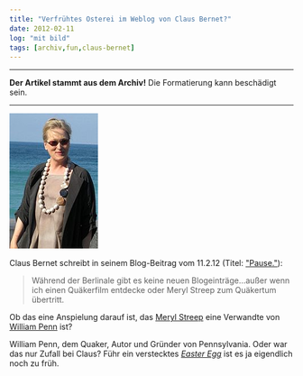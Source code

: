 ```yaml
---
title: "Verfrühtes Osterei im Weblog von Claus Bernet?"
date: 2012-02-11
log: "mit bild"
tags: [archiv,fun,claus-bernet]
---
```

<hr><b>Der Artikel stammt aus dem Archiv!</b> Die Formatierung kann beschädigt sein.<hr>
<p>

[![Streep_san_sebastian_2008_2.jpg](Streep_san_sebastian_2008_2.jpg)](http://commons.wikimedia.org/wiki/File:Streep_san_sebastian_2008_2.jpg?uselang=de)



Claus Bernet schreibt in seinem Blog-Beitrag vom 11.2.12 (Titel: <a href="http://quaekernachrichten.blogspot.com/2012/02/pauseich-bin-dann-mal-weg.html">&quot;Pause.&quot;</a>):</p>
<blockquote> W&auml;hrend der Berlinale gibt es keine neuen Blogeintr&auml;ge...au&szlig;er wenn ich einen Qu&auml;kerfilm entdecke oder Meryl Streep zum Qu&auml;kertum &uuml;bertritt.</blockquote>
<p>Ob das eine Anspielung darauf ist, das <a href="http://de.wikipedia.org/w/index.php?title=Meryl_Streep&amp;oldid=99066522">Meryl Streep</a>  eine Verwandte von <a href="">William Penn</a> ist?</p>
<!--break-->
<p>William Penn, dem Quaker, Autor und Gr&uuml;nder von Pennsylvania. Oder war das nur Zufall bei Claus? F&uuml;hr ein verstecktes <i><a href="http://de.wikipedia.org/wiki/Easter_Egg">Easter Egg</a></i> ist es ja eigendlich noch zu fr&uuml;h.</p>
<p>&nbsp;</p>
